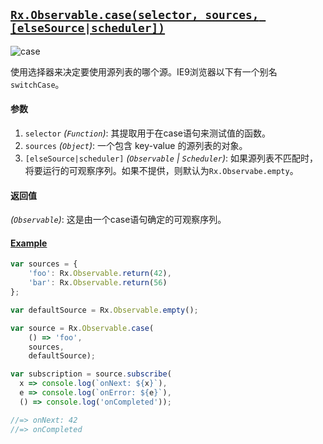 ## [`Rx.Observable.case(selector, sources, [elseSource|scheduler])`](https://github.com/Reactive-Extensions/RxJS/blob/master/src/core/linq/observable/case.js)

![case](http://reactivex.io/documentation/operators/images/case.png)

使用选择器来决定要使用源列表的哪个源。IE9浏览器以下有一个别名`switchCase`。

#### 参数
1. `selector` *(`Function`)*: 其提取用于在case语句来测试值的函数。
2. `sources` *(`Object`)*: 一个包含 key-value 的源列表的对象。
3. `[elseSource|scheduler]` *(`Observable` | `Scheduler`)*: 如果源列表不匹配时，将要运行的可观察序列。如果不提供，则默认为`Rx.Observabe.empty`。

#### 返回值
*(`Observable`)*: 这是由一个case语句确定的可观察序列。

#### [Example](http://jsbin.com/ladamu/2/edit?js,console)

```js
var sources = {
    'foo': Rx.Observable.return(42),
    'bar': Rx.Observable.return(56)
};

var defaultSource = Rx.Observable.empty();

var source = Rx.Observable.case(
    () => 'foo',
    sources,
    defaultSource);

var subscription = source.subscribe(
  x => console.log(`onNext: ${x}`),
  e => console.log(`onError: ${e}`),
  () => console.log('onCompleted'));

//=> onNext: 42
//=> onCompleted
```
